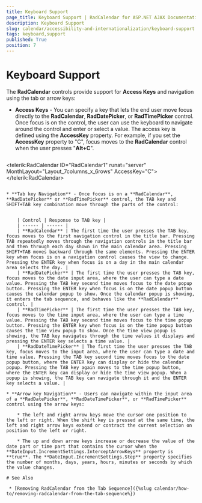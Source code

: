 ```yaml
---
title: Keyboard Support
page_title: Keyboard Support | RadCalendar for ASP.NET AJAX Documentation
description: Keyboard Support
slug: calendar/accessibility-and-internationalization/keyboard-support
tags: keyboard,support
published: True
position: 7
---
```


# Keyboard Support


The **RadCalendar** controls provide support for **Access Keys** and navigation using the tab or arrow keys:

* **Access Keys** - You can specify a key that lets the end user move focus directly to the **RadCalendar**, **RadDatePicker**, or **RadTimePicker** control. Once focus is on the control, the user can use the keyboard to navigate around the control and enter or select a value. The access key is defined using the **AccessKey** property. For example, if you set the **AccessKey** property to "C", focus moves to the **RadCalendar** control when the user presses "**Alt+C**".

    ````ASPNET
<telerik:RadCalendar ID="RadCalendar1" runat="server" MonthLayout="Layout_7columns_x_6rows" AccessKey="C">       
</telerik:RadCalendar>
````

* **Tab key Navigation** - Once focus is on a **RadCalendar**, **RadDatePicker** or **RadTimePicker** control, the TAB key and SHIFT+TAB key combination move through the parts of the control:


    | Control | Response to TAB key |
    | ------ | ------ |
    | **RadCalendar** | The first time the user presses the TAB key, focus moves to the first navigation control in the title bar. Pressing TAB repeatedly moves through the navigation controls in the title bar and then through each day shown in the main calendar area. Pressing SHIFT+TAB moves backward through the same elements. Pressing the ENTER key when focus is on a navigation control causes the view to change. Pressing the ENTER key when focus is on a day in the main calendar area selects the day. |
    | **RadDatePicker** | The first time the user presses the TAB key, focus moves to the date input area, where the user can type a date value. Pressing the TAB key second time moves focus to the date popup button. Pressing the ENTER key when focus is on the date popup button causes the calendar popup to show. Once the calendar popup is showing, it enters the tab sequence, and behaves like the **RadCalendar** control. |
    | **RadTimePicker** | The first time the user presses the TAB key, focus moves to the time input area, where the user can type a time value. Pressing the TAB key second time moves focus to the time popup button. Pressing the ENTER key when focus is on the time popup button causes the time view popup to show. Once the time view popup is showing, the TAB key navigates through the time values it displays and pressing the ENTER key selects a time value. |
    | **RadDateTimePicker** | The first time the user presses the TAB key, focus moves to the input area, where the user can type a date and time value. Pressing the TAB key second time moves focus to the date popup button, where the ENTER key can display or hide the calendar popup. Pressing the TAB key again moves to the time popup button, where the ENTER key can display or hide the time view popup. When a popup is showing, the TAB key can navigate through it and the ENTER key selects a value. |

* **Arrow key Navigation** - Users can navigate within the input area of a **RadDatePicker**, **RadDateTimePicker**, or **RadTimePicker** control using the arrow keys:

    * The left and right arrow keys move the cursor one position to the left or right. When the shift key is pressed at the same time, the left and right arrow keys extend or contract the current selection on position to the left or right.

    * The up and down arrow keys increase or decrease the value of the date part or time part that contains the cursor when the **DateInput.IncrementSettings.InterceptArrowKeys** property is **true**. The **DateInput.IncrementSettings.Step** property specifies the number of months, days, years, hours, minutes or seconds by which the value changes.

# See Also

 * [Removing RadCalendar from the Tab Sequence]({%slug calendar/how-to/removing-radcalendar-from-the-tab-sequence%})
